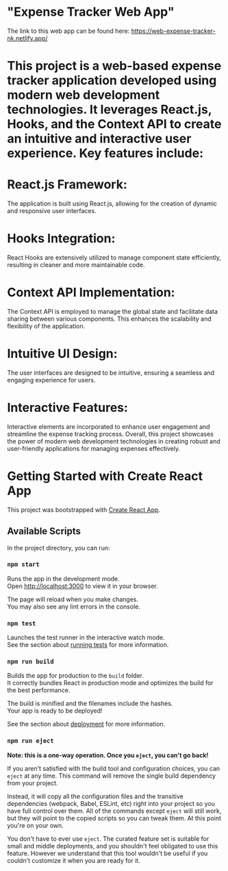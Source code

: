 # "Expense Tracker Web App"
The link to this web app can be found here: https://web-expense-tracker-nk.netlify.app/

# This project is a web-based expense tracker application developed using modern web development technologies. It leverages React.js, Hooks, and the Context API to create an intuitive and interactive user experience. Key features include:

# React.js Framework:
The application is built using React.js, allowing for the creation of dynamic and responsive user interfaces.
# Hooks Integration: 
React Hooks are extensively utilized to manage component state efficiently, resulting in cleaner and more maintainable code.
# Context API Implementation: 
The Context API is employed to manage the global state and facilitate data sharing between various components. This enhances the scalability and flexibility of the application.
# Intuitive UI Design:
The user interfaces are designed to be intuitive, ensuring a seamless and engaging experience for users.
# Interactive Features: 
Interactive elements are incorporated to enhance user engagement and streamline the expense tracking process.
Overall, this project showcases the power of modern web development technologies in creating robust and user-friendly applications for managing expenses effectively.


# Getting Started with Create React App

This project was bootstrapped with [Create React App](https://github.com/facebook/create-react-app).

## Available Scripts

In the project directory, you can run:

### `npm start`

Runs the app in the development mode.\
Open [http://localhost:3000](http://localhost:3000) to view it in your browser.

The page will reload when you make changes.\
You may also see any lint errors in the console.

### `npm test`

Launches the test runner in the interactive watch mode.\
See the section about [running tests](https://facebook.github.io/create-react-app/docs/running-tests) for more information.

### `npm run build`

Builds the app for production to the `build` folder.\
It correctly bundles React in production mode and optimizes the build for the best performance.

The build is minified and the filenames include the hashes.\
Your app is ready to be deployed!

See the section about [deployment](https://facebook.github.io/create-react-app/docs/deployment) for more information.

### `npm run eject`

**Note: this is a one-way operation. Once you `eject`, you can't go back!**

If you aren't satisfied with the build tool and configuration choices, you can `eject` at any time. This command will remove the single build dependency from your project.

Instead, it will copy all the configuration files and the transitive dependencies (webpack, Babel, ESLint, etc) right into your project so you have full control over them. All of the commands except `eject` will still work, but they will point to the copied scripts so you can tweak them. At this point you're on your own.

You don't have to ever use `eject`. The curated feature set is suitable for small and middle deployments, and you shouldn't feel obligated to use this feature. However we understand that this tool wouldn't be useful if you couldn't customize it when you are ready for it.
